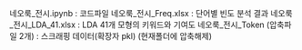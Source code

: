 네오룩_전시.ipynb                       : 코드파일
네오룩_전시_Freq.xlsx                   : 단어별 빈도 분석 결과
네오룩_전시_LDA_41.xlsx                 : LDA 41개 모형의 키워드와 기여도
네오룩_전시_Token (압축파일 2개)         : 스크래핑 데이터(확장자 pkl)    (현재폴더에 압축해제)
